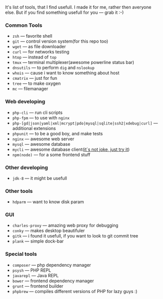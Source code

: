 It's list of tools, that I find usefull. I made it for me, rather then averyone else. But if you find something usefull for you — grab it :-) 
### Common Tools
 - `zsh` — favorite shell
 - `git` — control version system(for this repo too)
 - `wget` — as file downloader 
 - `curl` — for networks testing
 - `htop` — instead of `top`
 - `tmux` — terminal multiplexer(awesome powerline status bar)
 - `dnsutils` — to perform `dig` and `nslookup`
 - `whois` — cause i want to know something about host
 - `cmatrix` — just for fun
 - `tree` — to make oxygen
 - `mc` — filemanager

### Web developing
 - `php-cli` — run cli scripts
 - `php-fpm` — to use with `nginx`
 - `php-[gd|json|yaml|xml|mcrypt|pdo|mysql|sqlite|ssh2|xdebug|curl]` — additional extensions
 - `phpunit` — to be a good boy, and make tests
 - `nginx` — awesome web server
 - `mysql` — awesome database
 - `mycli` — awesome database client([it`s not joke, just try it](http://mycli.net/))
 - `npm(node)` — for a some frontend stuff

### Other developing
 - `jdk-8` — it might be usefull
 
### Other tools
 - `hdparm` — want to know disk param

### GUI
 - `charles-proxy` — amazing web proxy for debugging
 - `conky` — makes desktop beautifuler
 - `gitk` — i found it usefull, if you want to look to git commit tree
 - `plank` — simple dock-bar

### Special tools
 - `composer` — php dependency manager
 - `psysh` — PHP REPL
 - `javarepl` — Java REPL
 - `bower` — frontend dependency manager
 - `grunt` — frontend builder
 - `phpbrew` — compiles different versions of PHP for lazy guys :)


